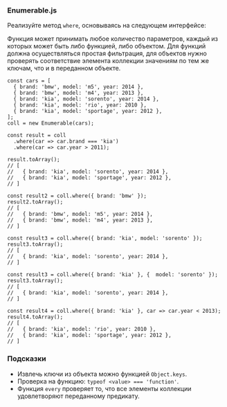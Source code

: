 ### Enumerable.js

Реализуйте метод `where`, основываясь на следующем интерфейсе:

Функция может принимать любое количество параметров, каждый из которых может быть либо функцией, либо объектом. Для функций должна осуществляться простая фильтрация, для объектов нужно проверять соответствие элемента коллекции значениям по тем же ключам, что и в переданном объекте.

```
const cars = [
  { brand: 'bmw', model: 'm5', year: 2014 },
  { brand: 'bmw', model: 'm4', year: 2013 },
  { brand: 'kia', model: 'sorento', year: 2014 },
  { brand: 'kia', model: 'rio', year: 2010 },
  { brand: 'kia', model: 'sportage', year: 2012 },
];
coll = new Enumerable(cars);

const result = coll
  .where(car => car.brand === 'kia')
  .where(car => car.year > 2011);

result.toArray();
// [
//   { brand: 'kia', model: 'sorento', year: 2014 },
//   { brand: 'kia', model: 'sportage', year: 2012 },
// ]

const result2 = coll.where({ brand: 'bmw' });
result2.toArray();
// [
//   { brand: 'bmw', model: 'm5', year: 2014 },
//   { brand: 'bmw', model: 'm4', year: 2013 },
// ]

const result3 = coll.where({ brand: 'kia', model: 'sorento' });
result3.toArray();
// [
//   { brand: 'kia', model: 'sorento', year: 2014 },
// ]

const result3 = coll.where({ brand: 'kia' }, {  model: 'sorento' });
result3.toArray();
// [
//   { brand: 'kia', model: 'sorento', year: 2014 },
// ]

const result4 = coll.where({ brand: 'kia' }, car => car.year < 2013);
result4.toArray();
// [
//   { brand: 'kia', model: 'rio', year: 2010 },
//   { brand: 'kia', model: 'sportage', year: 2012 },
// ]

```

### Подсказки

-   Извлечь ключи из объекта можно функцией `Object.keys`.
-   Проверка на функцию: `typeof <value> === 'function'`.
-   Функция `every` проверяет то, что все элементы коллекции удовлетворяют переданному предикату.